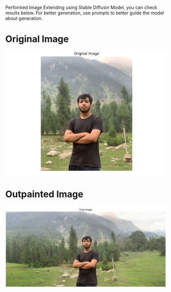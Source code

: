 Performed Image Extending using Stable Diffusin Model, you can check results below. For better generation, use prompts to better guide the model about generation.

# Original Image
![Original Images](images/original.png)


# Outpainted Image
![Outpainted Images](images/outpainted.png)
